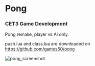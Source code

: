 # Pong

### CET3 Game Development

Pong remake, player vs AI only.

push.lua and class.lua are downloaded on https://github.com/games50/pong

![pong_screenshot](https://user-images.githubusercontent.com/72679032/99622982-20c8e680-2a66-11eb-92dc-d3d7eba35ac4.png)
